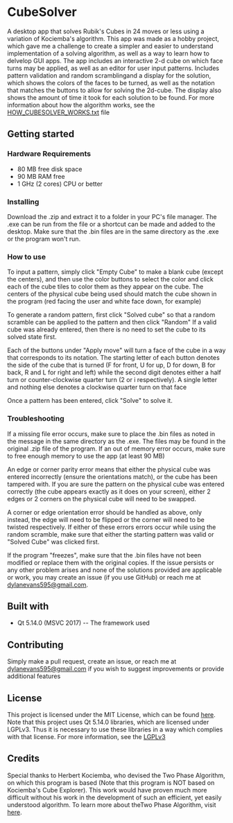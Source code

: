 # CubeSolver
A desktop app that solves Rubik's Cubes in 24 moves or less using a variation of Kociemba's algorithm. This app was made as a hobby project, which gave me a challenge to create a simpler and easier to understand implementation of a solving algorithm, as well as a way to learn how to delvelop GUI apps. 
The app includes an interactive 2-d cube on which face turns may be applied, as well as an editor for user input patterns. Includes pattern validation and random scramblingand a display for the solution, which shows the colors of the faces to be turned, as well as the notation that matches the buttons to allow for solving the 2d-cube. The display also shows the amount of time it took for each solution to be found. For more information about how the algorithm works, see the [HOW_CUBESOLVER_WORKS.txt](HOW_CUBESOLVER_WORKS.txt) file

## Getting started
### Hardware Requirements
* 80 MB free disk space
* 90 MB RAM free
* 1 GHz (2 cores) CPU or better

### Installing
Download the .zip and extract it to a folder in your PC's file manager. The .exe can be run from the file or a shortcut can be made and
added to the desktop. Make sure that the .bin files are in the same directory as the .exe or the program won't run.

### How to use
To input a pattern, simply click "Empty Cube" to make a blank cube (except the centers), and then use the color buttons to select the 
color and click each of the cube tiles to color them as they appear on the cube. The centers of the physical cube being used should
match the cube shown in the program (red facing the user and white face down, for example)

To generate a random pattern, first click "Solved cube" so that a random scramble can be applied to the pattern and then click "Random"
If a valid cube was already entered, then there is no need to set the cube to its solved state first.

Each of the buttons under "Apply move" will turn a face of the cube in a way that corresponds to its notation. The starting letter of 
each button denotes the side of the cube that is turned (F for front, U for up, D for down, B for back, R and L for right and left) 
while the second digit denotes either a half turn or counter-clockwise quarter turn (2 or i respectively). A single letter and nothing 
else denotes a clockwise quarter turn on that face

Once a pattern has been entered, click "Solve" to solve it.

### Troubleshooting
If a missing file error occurs, make sure to place the .bin files as noted in the message in the same directory as the .exe. The files
may be found in the original .zip file of the program.
If an out of memory error occurs, make sure to free enough memory to use the app (at least 90 MB)

An edge or corner parity error means that either the physical cube was entered incorrectly (ensure the orientations match), or the cube 
has been tampered with. If you are sure the pattern on the physical cube was entered correctly (the cube appears exactly as it does on 
your screen), either 2 edges or 2 corners on the physical cube will need to be swapped.

A corner or edge orientation error should be handled as above, only instead, the edge will need to be flipped or the corner will need to
be twisted respectively.
If either of these errors errors occur while using the random scramble, make sure that either the starting pattern was valid or "Solved
Cube" was clicked first. 

If the program "freezes", make sure that the .bin files have not been modified or replace them with the original copies. If the issue
persists or any other problem arises and none of the solutions provided are applicable or work, you may create an issue (if you use
GitHub) or reach me at dylanevans595@gmail.com.

## Built with
* Qt 5.14.0 (MSVC 2017) -- The framework used

## Contributing
Simply make a pull request, create an issue, or reach me at dylanevans595@gmail.com if you wish to suggest improvements or provide
additional features

## License
This project is licensed under the MIT License, which can be found [here](LICENSE).
Note that this project uses Qt 5.14.0 libraries, which are licensed under LGPLv3. Thus it is necessary to use these libraries in a way
which complies with that license. For more information, see the [LGPLv3](https://opensource.org/licenses/lgpl-3.0.html)

## Credits
Special thanks to Herbert Kociemba, who devised the Two Phase Algorithm, on which this program is based (Note that this program
is NOT based on Kociemba's Cube Explorer). This work would have proven much more difficult without his work in the development of such 
an efficient, yet easily understood algorithm. To learn more about theTwo Phase Algorithm, visit [here](http://kociemba.org/cube.htm).
